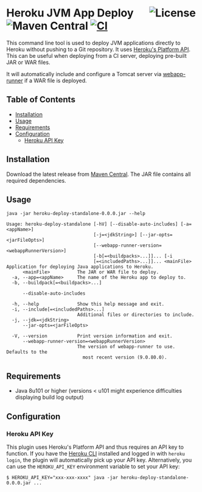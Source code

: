 # Heroku JVM App Deploy &emsp; ![License](https://img.shields.io/github/license/heroku/heroku-maven-plugin) ![Maven Central](https://img.shields.io/maven-central/v/com.heroku.sdk/heroku-sdk-parent) [![CI](https://github.com/heroku/heroku-maven-plugin/actions/workflows/ci.yml/badge.svg)](https://github.com/heroku/heroku-maven-plugin/actions/workflows/ci.yml)

This command line tool is used to deploy JVM applications directly to Heroku without pushing to a Git repository.
It uses [Heroku's Platform API](https://devcenter.heroku.com/articles/platform-api-quickstart).
This can be useful when deploying from a CI server, deploying pre-built JAR or WAR files.

It will automatically include and configure a Tomcat server via [webapp-runner](https://github.com/heroku/webapp-runner) if a WAR file is deployed.

## Table of Contents
* [Installation](#installation)
* [Usage](#usage)
* [Requirements](#requirements)
* [Configuration](#configuration)
    + [Heroku API Key](#heroku-api-key)

## Installation

Download the latest release from [Maven Central](https://repo1.maven.org/maven2/com/heroku/sdk/heroku-deploy-standalone/).
The JAR file contains all required dependencies.

## Usage

```shell
java -jar heroku-deploy-standalone-0.0.0.jar --help
```

```
Usage: heroku-deploy-standalone [-hV] [--disable-auto-includes] [-a=<appName>]
                                [-j=<jdkString>] [--jar-opts=<jarFileOpts>]
                                [--webapp-runner-version=<webappRunnerVersion>]
                                [-b[=<buildpacks>...]]... [-i
                                [=<includedPaths>...]]... <mainFile>
Application for deploying Java applications to Heroku.
      <mainFile>          The JAR or WAR file to deploy.
  -a, --app=<appName>     The name of the Heroku app to deploy to.
  -b, --buildpack[=<buildpacks>...]

      --disable-auto-includes

  -h, --help              Show this help message and exit.
  -i, --include[=<includedPaths>...]
                          Additional files or directories to include.
  -j, --jdk=<jdkString>
      --jar-opts=<jarFileOpts>

  -V, --version           Print version information and exit.
      --webapp-runner-version=<webappRunnerVersion>
                          The version of webapp-runner to use. Defaults to the
                            most recent version (9.0.80.0).
```


## Requirements

- Java 8u101 or higher (versions < u101 might experience difficulties displaying build log output)

## Configuration

### Heroku API Key
This plugin uses Heroku's Platform API and thus requires an API key to function. If you have the
[Heroku CLI](https://devcenter.heroku.com/articles/heroku-cli) installed and logged in with `heroku login`, the plugin will automatically
pick up your API key. Alternatively, you can use the `HEROKU_API_KEY` environment variable to set your API key:

```shell
$ HEROKU_API_KEY="xxx-xxx-xxxx" java -jar heroku-deploy-standalone-0.0.0.jar ...
```
